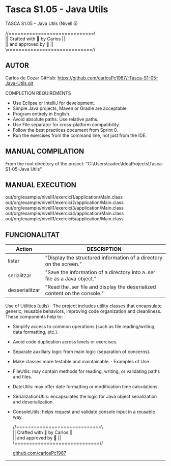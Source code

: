 # Tasca S1.05 - Java Utils

TASCA S1.05 – Java Utils (Nivell 5)

//=============================\\  
||   Crafted with 💛 by Carlos  ||  
||     and approved by 🦆       ||  
\\=============================//

AUTOR
------
Carlos de Cozar 
GitHub: https://github.com/carlosPc1987/-Tasca-S1-05-Java-Utils.git

COMPLETION REQUIREMENTS
- Use Eclipse or IntelliJ for development.
- Simple Java projects, Maven or Gradle are acceptable.
- Program entirely in English.
- Avoid absolute paths. Use relative paths.
- Use File.separator for cross-platform compatibility.
- Follow the best practices document from Sprint 0.
- Run the exercises from the command line, not just from the IDE.


MANUAL COMPILATION
---------------------
From the root directory of the project:
"C:\Users\cadec\IdeaProjects\Tasca-S1-05-Java Utils"

MANUAL EXECUTION
---------------------
out/org/example/nivell1/exercici1/application/Main.class
out/org/example/nivell1/exercici2/application/Main.class
out/org/example/nivell1/exercici3/application/Main.class
out/org/example/nivell1/exercici4/application/Main.class
out/org/example/nivell1/exercici5/application/Main.class

FUNCIONALITAT
--------------
| Action           | DESCRIPTION                                                                |
|------------------|----------------------------------------------------------------------------|
| listar           | "Display the structured information of a directory on the screen."         |
| serialitzar      | "Save the information of a directory into a .ser file as a Java object."   |
| desserialitzar   | "Read the .ser file and display the deserialized content on the console."  |



 Use of Utilities (utils)
· The project includes utility classes that encapsulate generic, reusable behaviors, improving code organization and cleanliness. These components help to:
- Simplify access to common operations (such as file reading/writing, data formatting, etc.).
- Avoid code duplication across levels or exercises.
- Separate auxiliary logic from main logic (separation of concerns).
- Make classes more testable and maintainable.
· Examples of Use
- FileUtils: may contain methods for reading, writing, or validating paths and files.
- DateUtils: may offer date formatting or modification time calculations.
- SerializationUtils: encapsulates the logic for Java object serialization and deserialization.
- ConsoleUtils: helps request and validate console input in a reusable way.



   //=============================\\  
  ||   Crafted with 💛 by Carlos  ||  
  ||     and approved by 🦆       ||  
   \\=============================//


   [github.com/carlosPc1987](https://github.com/carlosPc1987)
--------------------
